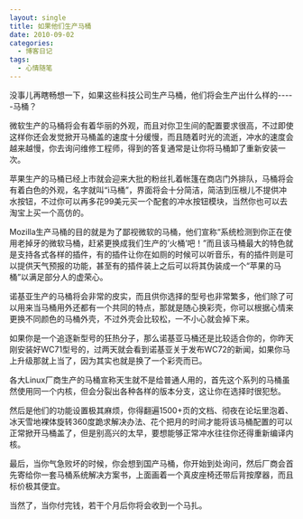 ```yaml
---
layout: single
title: 如果他们生产马桶
date: 2010-09-02
categories:
  - 博客日记
tags:
  - 心情随笔
---
```


没事儿再瞎畅想一下，如果这些科技公司生产马桶，他们将会生产出什么样的-----马桶？

微软生产的马桶将会有着华丽的外观，而且对你卫生间的配置要求很高，不过即使这样你还会发觉掀开马桶盖的速度十分缓慢，而且随着时光的流逝，冲水的速度会越来越慢，你去询问维修工程师，得到的答复通常是让你将马桶卸了重新安装一次。

苹果生产的马桶已经上市就会迎来大批的粉丝扎着帐篷在商店门外排队，马桶将会有着白色的外观，名字就叫“i马桶”，界面将会十分简洁，简洁到压根儿不提供冲水按钮，不过你可以再多花99美元买一个配套的冲水按钮模块，当然你也可以去淘宝上买一个高仿的。

Mozilla生产马桶的目的就是为了鄙视微软的马桶，他们宣称“系统检测到你正在使用老掉牙的微软马桶，赶紧更换成我们生产的‘火桶’吧！”而且该马桶最大的特色就是支持各式各样的插件，有的插件让你在如厕的时候可以听音乐，有的插件则是可以提供天气预报的功能，甚至有的插件装上之后可以将其伪装成一个“苹果的马桶”以满足部分人的虚荣心。

诺基亚生产的马桶将会非常的皮实，而且供你选择的型号也非常繁多，他们除了可以用来当马桶用外还都有一个共同的特点，那就是随心换彩壳，你可以根据心情来更换不同颜色的马桶外壳，不过外壳会比较松，一不小心就会掉下来。

如果你是一个追逐新型号的狂热分子，那么诺基亚马桶还是比较适合你的，你昨天刚安装好WC71型号的，过两天就会看到诺基亚关于发布WC72的新闻，如果你马上升级那就上当了，因为其实也就是换了一个彩壳而已。

各大Linux厂商生产的马桶宣称天生就不是给普通人用的，首先这个系列的马桶虽然使用同一个内核，但会分裂出各种各样的版本分支，这让你在选择时很犯愁。

然后是他们的功能设置极其麻烦，你得翻遍1500+页的文档、彻夜在论坛里泡着、冰天雪地裸体旋转360度跪求解决办法、花个把月的时间才能将该马桶配置的可以正常掀开马桶盖了，但是别高兴的太早，要想能够正常冲水往往你还得重新编译内核。

最后，当你气急败坏的时候，你会想到国产马桶，你开始到处询问，然后厂商会首先寄给你一套马桶系统解决方案书，上面画着一个真皮座椅还带后背按摩器，而且标价极其便宜。

当然了，当你付完钱，若干个月后你将会收到一个马扎。
